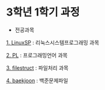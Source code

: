 # 3학년 1학기 과정
- 전공과목

[1. LinuxSP](https://github.com/KimHyungkeun/3rd_grade/tree/master/Semester3-1/LinuxSP) : 리눅스시스템프로그래밍 과목

[2. PL](https://github.com/KimHyungkeun/3rd_grade/tree/master/Semester3-1/PL) : 프로그래밍언어 과목

[3. filestruct](https://github.com/KimHyungkeun/3rd_grade/tree/master/Semester3-1/filestruct) : 파일처리 과목

[4. baekjoon](https://github.com/KimHyungkeun/3rd_grade/tree/master/Semester3-1/baekjoon) : 백준문제파일
